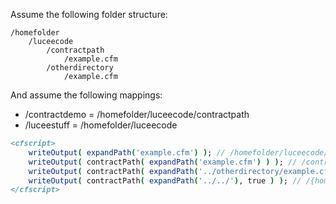 Assume the following folder structure:
```
/homefolder
    /luceecode
        /contractpath
            /example.cfm
        /otherdirectory
            /example.cfm
```

And assume the following mappings:

  * /contractdemo = /homefolder/luceecode/contractpath
  * /luceestuff = /homefolder/luceecode


```cfml
<cfscript>
    writeOutput( expandPath('example.cfm') ); // /homefolder/luceecode/contractpath/example.cfm
    writeOutput( contractPath( expandPath('example.cfm') ) ); // /contractdemo/example.cfm
    writeOutput( contractPath( expandPath('../otherdirectory/example.cfm') ) ); // /luceestuff/otherdirectory/example.cfm
    writeOutput( contractPath( expandPath('../../'), true ) ); // /{home-directory}
</cfscript>

```
